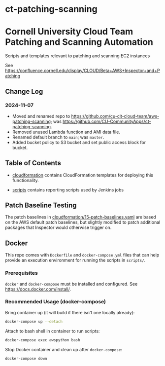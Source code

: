 # ct-patching-scanning

# Cornell University Cloud Team Patching and Scanning Automation

Scripts and templates relevant to patching and scanning EC2 instances

See https://confluence.cornell.edu/display/CLOUD/Beta+AWS+Inspector+and+Patching

## Change Log

### 2024-11-07
- Moved and renamed repo to https://github.com/cu-cit-cloud-team/aws-patching-scanning; was https://github.com/CU-CommunityApps/ct-patching-scanning.
- Removed unused Lambda function and AMI data file.
- Renamed default branch to `main`; was `master`.
- Added bucket policy to S3 bucket and set public access block for bucket.

## Table of Contents

* [cloudformation](cloudformation) contains CloudFormation templates for deploying this functionality.

* [scripts](scripts) contains reporting scripts used by Jenkins jobs

## Patch Baseline Testing

The patch baselines in [cloudformation/15-patch-baselines.yaml](cloudformation/15-patch-baselines.yaml) are based on the AWS default patch baselines, but slightly modified to patch additional packages that Inspector would otherwise trigger on.

## Docker

This repo comes with `Dockerfile` and `docker-compose.yml` files that can help provide an execution environment for running the scripts in `scripts/`.

### Prerequisites

`docker` and `docker-compose` must be installed and configured. See https://docs.docker.com/install/.

### Recommended Usage (docker-compose)

Bring container up (it will build if there isn't one locally already):

```bash
docker-compose up --detach
```

Attach to bash shell in container to run scripts:

```bash
docker-compose exec awspython bash
```

Stop Docker container and clean up after `docker-compose`:

```bash
docker-compose down
```